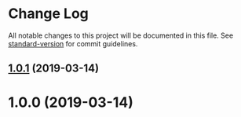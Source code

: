 # Change Log

All notable changes to this project will be documented in this file. See [standard-version](https://github.com/conventional-changelog/standard-version) for commit guidelines.

## [1.0.1](https://github.com/Gorniv/ngx-universal/compare/v1.0.0...v1.0.1) (2019-03-14)



# 1.0.0 (2019-03-14)
